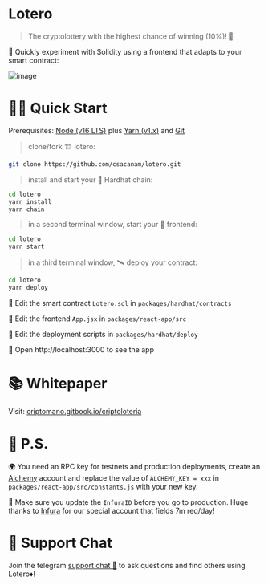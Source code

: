 # Lotero

> The cryptolottery with the highest chance of winning (10%)! 🚀

🧪 Quickly experiment with Solidity using a frontend that adapts to your smart contract:

![image](https://2958401806-files.gitbook.io/~/files/v0/b/gitbook-x-prod.appspot.com/o/spaces%2FDz1PgCN0WeiWDNrmpiG5%2Fuploads%2FkenJxmF7j4Ot7WWSRWBS%2FCripto%20Loteri%CC%81a%402x.png?alt=media&token=d66e608f-162f-4011-8805-4009a2acb4ad)


# 🏄‍♂️ Quick Start

Prerequisites: [Node (v16 LTS)](https://nodejs.org/en/download/) plus [Yarn (v1.x)](https://classic.yarnpkg.com/en/docs/install/) and [Git](https://git-scm.com/downloads)

> clone/fork 🏗 lotero:

```bash
git clone https://github.com/csacanam/lotero.git
```

> install and start your 👷‍ Hardhat chain:

```bash
cd lotero
yarn install
yarn chain
```

> in a second terminal window, start your 📱 frontend:

```bash
cd lotero
yarn start
```

> in a third terminal window, 🛰 deploy your contract:

```bash
cd lotero
yarn deploy
```

🔏 Edit the smart contract `Lotero.sol` in `packages/hardhat/contracts`

📝 Edit the frontend `App.jsx` in `packages/react-app/src`

💼 Edit the deployment scripts in `packages/hardhat/deploy`

📱 Open http://localhost:3000 to see the app

# 📚 Whitepaper

Visit: [criptomano.gitbook.io/criptoloteria](https://criptomano.gitbook.io/criptoloteria/)

# 💌 P.S.

🌍 You need an RPC key for testnets and production deployments, create an [Alchemy](https://www.alchemy.com/) account and replace the value of `ALCHEMY_KEY = xxx` in `packages/react-app/src/constants.js` with your new key.

📣 Make sure you update the `InfuraID` before you go to production. Huge thanks to [Infura](https://infura.io/) for our special account that fields 7m req/day!

# 💬 Support Chat

Join the telegram [support chat 💬](https://t.me/+fgkMlphOOI8zNjRh) to ask questions and find others using Lotero♦!

